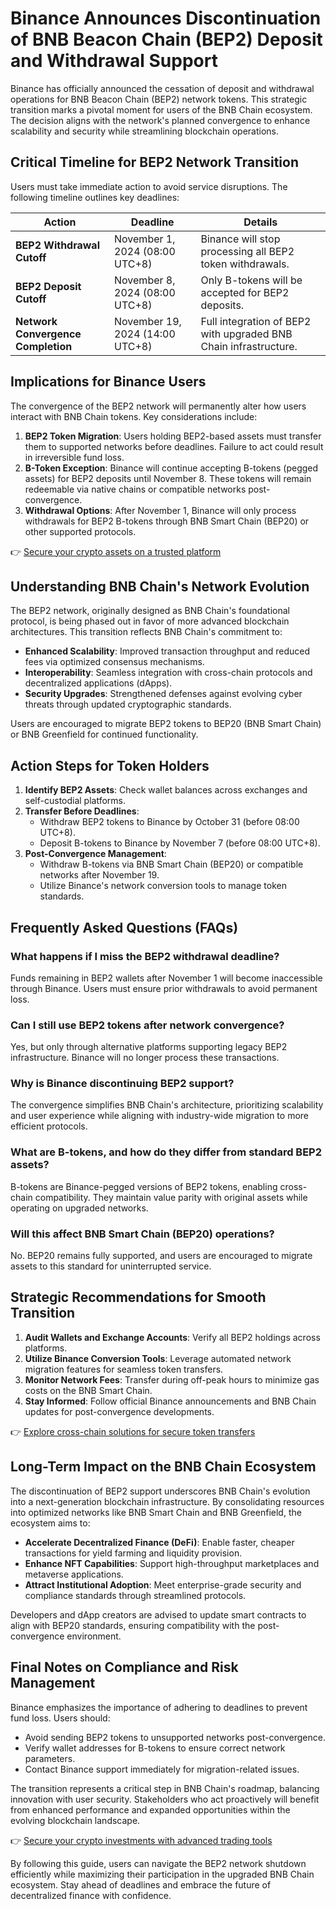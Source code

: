 # Binance Announces Discontinuation of BNB Beacon Chain (BEP2) Deposit and Withdrawal Support  

Binance has officially announced the cessation of deposit and withdrawal operations for BNB Beacon Chain (BEP2) network tokens. This strategic transition marks a pivotal moment for users of the BNB Chain ecosystem. The decision aligns with the network's planned convergence to enhance scalability and security while streamlining blockchain operations.  

## Critical Timeline for BEP2 Network Transition  

Users must take immediate action to avoid service disruptions. The following timeline outlines key deadlines:  

| Action | Deadline | Details |  
|--------|----------|---------|  
| **BEP2 Withdrawal Cutoff** | November 1, 2024 (08:00 UTC+8) | Binance will stop processing all BEP2 token withdrawals. |  
| **BEP2 Deposit Cutoff** | November 8, 2024 (08:00 UTC+8) | Only B-tokens will be accepted for BEP2 deposits. |  
| **Network Convergence Completion** | November 19, 2024 (14:00 UTC+8) | Full integration of BEP2 with upgraded BNB Chain infrastructure. |  

## Implications for Binance Users  

The convergence of the BEP2 network will permanently alter how users interact with BNB Chain tokens. Key considerations include:  

1. **BEP2 Token Migration**: Users holding BEP2-based assets must transfer them to supported networks before deadlines. Failure to act could result in irreversible fund loss.  
2. **B-Token Exception**: Binance will continue accepting B-tokens (pegged assets) for BEP2 deposits until November 8. These tokens will remain redeemable via native chains or compatible networks post-convergence.  
3. **Withdrawal Options**: After November 1, Binance will only process withdrawals for BEP2 B-tokens through BNB Smart Chain (BEP20) or other supported protocols.  

👉 [Secure your crypto assets on a trusted platform](https://bit.ly/okx-bonus)  

## Understanding BNB Chain's Network Evolution  

The BEP2 network, originally designed as BNB Chain's foundational protocol, is being phased out in favor of more advanced blockchain architectures. This transition reflects BNB Chain's commitment to:  

- **Enhanced Scalability**: Improved transaction throughput and reduced fees via optimized consensus mechanisms.  
- **Interoperability**: Seamless integration with cross-chain protocols and decentralized applications (dApps).  
- **Security Upgrades**: Strengthened defenses against evolving cyber threats through updated cryptographic standards.  

Users are encouraged to migrate BEP2 tokens to BEP20 (BNB Smart Chain) or BNB Greenfield for continued functionality.  

## Action Steps for Token Holders  

1. **Identify BEP2 Assets**: Check wallet balances across exchanges and self-custodial platforms.  
2. **Transfer Before Deadlines**:  
   - Withdraw BEP2 tokens to Binance by October 31 (before 08:00 UTC+8).  
   - Deposit B-tokens to Binance by November 7 (before 08:00 UTC+8).  
3. **Post-Convergence Management**:  
   - Withdraw B-tokens via BNB Smart Chain (BEP20) or compatible networks after November 19.  
   - Utilize Binance's network conversion tools to manage token standards.  

## Frequently Asked Questions (FAQs)  

### What happens if I miss the BEP2 withdrawal deadline?  
Funds remaining in BEP2 wallets after November 1 will become inaccessible through Binance. Users must ensure prior withdrawals to avoid permanent loss.  

### Can I still use BEP2 tokens after network convergence?  
Yes, but only through alternative platforms supporting legacy BEP2 infrastructure. Binance will no longer process these transactions.  

### Why is Binance discontinuing BEP2 support?  
The convergence simplifies BNB Chain's architecture, prioritizing scalability and user experience while aligning with industry-wide migration to more efficient protocols.  

### What are B-tokens, and how do they differ from standard BEP2 assets?  
B-tokens are Binance-pegged versions of BEP2 tokens, enabling cross-chain compatibility. They maintain value parity with original assets while operating on upgraded networks.  

### Will this affect BNB Smart Chain (BEP20) operations?  
No. BEP20 remains fully supported, and users are encouraged to migrate assets to this standard for uninterrupted service.  

## Strategic Recommendations for Smooth Transition  

1. **Audit Wallets and Exchange Accounts**: Verify all BEP2 holdings across platforms.  
2. **Utilize Binance Conversion Tools**: Leverage automated network migration features for seamless token transfers.  
3. **Monitor Network Fees**: Transfer during off-peak hours to minimize gas costs on the BNB Smart Chain.  
4. **Stay Informed**: Follow official Binance announcements and BNB Chain updates for post-convergence developments.  

👉 [Explore cross-chain solutions for secure token transfers](https://bit.ly/okx-bonus)  

## Long-Term Impact on the BNB Chain Ecosystem  

The discontinuation of BEP2 support underscores BNB Chain's evolution into a next-generation blockchain infrastructure. By consolidating resources into optimized networks like BNB Smart Chain and BNB Greenfield, the ecosystem aims to:  

- **Accelerate Decentralized Finance (DeFi)**: Enable faster, cheaper transactions for yield farming and liquidity provision.  
- **Enhance NFT Capabilities**: Support high-throughput marketplaces and metaverse applications.  
- **Attract Institutional Adoption**: Meet enterprise-grade security and compliance standards through streamlined protocols.  

Developers and dApp creators are advised to update smart contracts to align with BEP20 standards, ensuring compatibility with the post-convergence environment.  

## Final Notes on Compliance and Risk Management  

Binance emphasizes the importance of adhering to deadlines to prevent fund loss. Users should:  

- Avoid sending BEP2 tokens to unsupported networks post-convergence.  
- Verify wallet addresses for B-tokens to ensure correct network parameters.  
- Contact Binance support immediately for migration-related issues.  

The transition represents a critical step in BNB Chain's roadmap, balancing innovation with user security. Stakeholders who act proactively will benefit from enhanced performance and expanded opportunities within the evolving blockchain landscape.  

👉 [Secure your crypto investments with advanced trading tools](https://bit.ly/okx-bonus)  

By following this guide, users can navigate the BEP2 network shutdown efficiently while maximizing their participation in the upgraded BNB Chain ecosystem. Stay ahead of deadlines and embrace the future of decentralized finance with confidence.